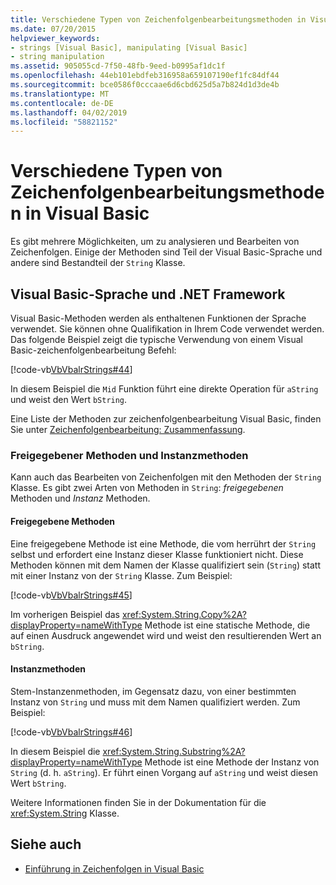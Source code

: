 ```yaml
---
title: Verschiedene Typen von Zeichenfolgenbearbeitungsmethoden in Visual Basic
ms.date: 07/20/2015
helpviewer_keywords:
- strings [Visual Basic], manipulating [Visual Basic]
- string manipulation
ms.assetid: 905055cd-7f50-48fb-9eed-b0995af1dc1f
ms.openlocfilehash: 44eb101ebdfeb316958a659107190ef1fc84df44
ms.sourcegitcommit: bce0586f0cccaae6d6cbd625d5a7b824d1d3de4b
ms.translationtype: MT
ms.contentlocale: de-DE
ms.lasthandoff: 04/02/2019
ms.locfileid: "58821152"
---
```

# <a name="types-of-string-manipulation-methods-in-visual-basic"></a>Verschiedene Typen von Zeichenfolgenbearbeitungsmethoden in Visual Basic
Es gibt mehrere Möglichkeiten, um zu analysieren und Bearbeiten von Zeichenfolgen. Einige der Methoden sind Teil der Visual Basic-Sprache und andere sind Bestandteil der `String` Klasse.  
  
## <a name="visual-basic-language-and-the-net-framework"></a>Visual Basic-Sprache und .NET Framework  
 Visual Basic-Methoden werden als enthaltenen Funktionen der Sprache verwendet. Sie können ohne Qualifikation in Ihrem Code verwendet werden. Das folgende Beispiel zeigt die typische Verwendung von einem Visual Basic-zeichenfolgenbearbeitung Befehl:  
  
 [!code-vb[VbVbalrStrings#44](~/samples/snippets/visualbasic/VS_Snippets_VBCSharp/VbVbalrStrings/VB/Class2.vb#44)]  
  
 In diesem Beispiel die `Mid` Funktion führt eine direkte Operation für `aString` und weist den Wert `bString`.  
  
 Eine Liste der Methoden zur zeichenfolgenbearbeitung Visual Basic, finden Sie unter [Zeichenfolgenbearbeitung: Zusammenfassung](../../../../visual-basic/language-reference/keywords/string-manipulation-summary.md).  
  
### <a name="shared-methods-and-instance-methods"></a>Freigegebener Methoden und Instanzmethoden  
 Kann auch das Bearbeiten von Zeichenfolgen mit den Methoden der `String` Klasse. Es gibt zwei Arten von Methoden in `String`: *freigegebenen* Methoden und *Instanz* Methoden.  
  
#### <a name="shared-methods"></a>Freigegebene Methoden  
 Eine freigegebene Methode ist eine Methode, die vom herrührt der `String` selbst und erfordert eine Instanz dieser Klasse funktioniert nicht. Diese Methoden können mit dem Namen der Klasse qualifiziert sein (`String`) statt mit einer Instanz von der `String` Klasse. Zum Beispiel:  
  
 [!code-vb[VbVbalrStrings#45](~/samples/snippets/visualbasic/VS_Snippets_VBCSharp/VbVbalrStrings/VB/Class2.vb#45)]  
  
 Im vorherigen Beispiel das <xref:System.String.Copy%2A?displayProperty=nameWithType> Methode ist eine statische Methode, die auf einen Ausdruck angewendet wird und weist den resultierenden Wert an `bString`.  
  
#### <a name="instance-methods"></a>Instanzmethoden  
 Stem-Instanzenmethoden, im Gegensatz dazu, von einer bestimmten Instanz von `String` und muss mit dem Namen qualifiziert werden. Zum Beispiel:  
  
 [!code-vb[VbVbalrStrings#46](~/samples/snippets/visualbasic/VS_Snippets_VBCSharp/VbVbalrStrings/VB/Class2.vb#46)]  
  
 In diesem Beispiel die <xref:System.String.Substring%2A?displayProperty=nameWithType> Methode ist eine Methode der Instanz von `String` (d. h. `aString`). Er führt einen Vorgang auf `aString` und weist diesen Wert `bString`.  
  
 Weitere Informationen finden Sie in der Dokumentation für die <xref:System.String> Klasse.  
  
## <a name="see-also"></a>Siehe auch

- [Einführung in Zeichenfolgen in Visual Basic](../../../../visual-basic/programming-guide/language-features/strings/introduction-to-strings.md)
